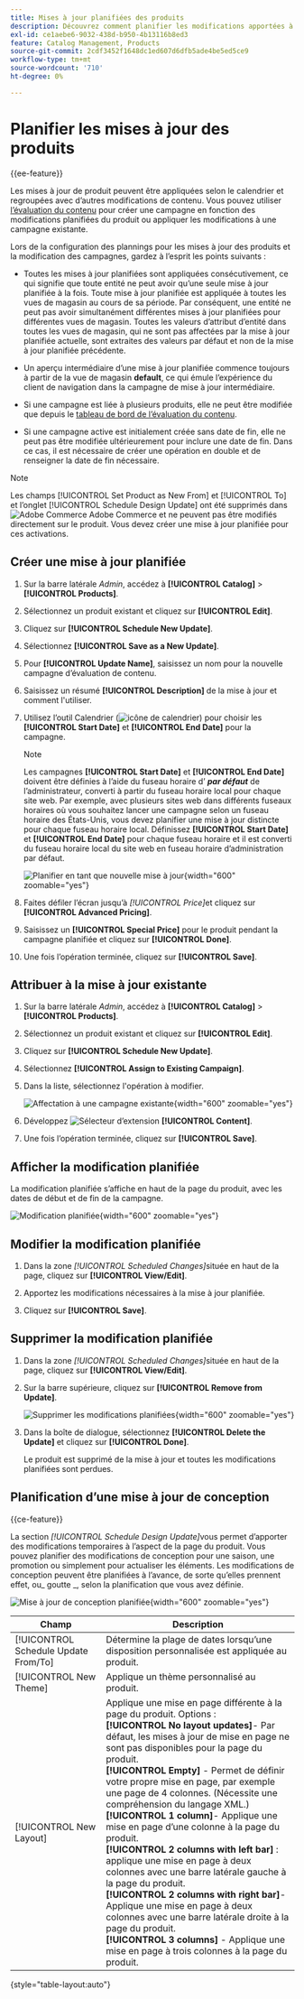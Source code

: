 ```yaml
---
title: Mises à jour planifiées des produits
description: Découvrez comment planifier les modifications apportées à vos listes de produits pour prendre en charge les campagnes et les programmes promotionnels.
exl-id: ce1aebe6-9032-438d-b950-4b13116b8ed3
feature: Catalog Management, Products
source-git-commit: 2cdf3452f1648dc1ed607d6dfb5ade4be5ed5ce9
workflow-type: tm+mt
source-wordcount: '710'
ht-degree: 0%

---
```


# Planifier les mises à jour des produits

{{ee-feature}}

Les mises à jour de produit peuvent être appliquées selon le calendrier et regroupées avec d’autres modifications de contenu. Vous pouvez utiliser [l’évaluation du contenu](../content-design/content-staging.md) pour créer une campagne en fonction des modifications planifiées du produit ou appliquer les modifications à une campagne existante.

Lors de la configuration des plannings pour les mises à jour des produits et la modification des campagnes, gardez à l’esprit les points suivants :

- Toutes les mises à jour planifiées sont appliquées consécutivement, ce qui signifie que toute entité ne peut avoir qu’une seule mise à jour planifiée à la fois. Toute mise à jour planifiée est appliquée à toutes les vues de magasin au cours de sa période. Par conséquent, une entité ne peut pas avoir simultanément différentes mises à jour planifiées pour différentes vues de magasin. Toutes les valeurs d’attribut d’entité dans toutes les vues de magasin, qui ne sont pas affectées par la mise à jour planifiée actuelle, sont extraites des valeurs par défaut et non de la mise à jour planifiée précédente.

- Un aperçu intermédiaire d’une mise à jour planifiée commence toujours à partir de la vue de magasin **default**, ce qui émule l’expérience du client de navigation dans la campagne de mise à jour intermédiaire.

- Si une campagne est liée à plusieurs produits, elle ne peut être modifiée que depuis le [tableau de bord de l’évaluation du contenu](../content-design/content-staging-dashboard.md).

- Si une campagne active est initialement créée sans date de fin, elle ne peut pas être modifiée ultérieurement pour inclure une date de fin. Dans ce cas, il est nécessaire de créer une opération en double et de renseigner la date de fin nécessaire.


>[!NOTE]
>
>Les champs [!UICONTROL Set Product as New From] et [!UICONTROL To] et l’onglet [!UICONTROL Schedule Design Update] ont été supprimés dans ![Adobe Commerce](../assets/adobe-logo.svg) Adobe Commerce et ne peuvent pas être modifiés directement sur le produit. Vous devez créer une mise à jour planifiée pour ces activations.

## Créer une mise à jour planifiée

1. Sur la barre latérale _Admin_, accédez à **[!UICONTROL Catalog]** > **[!UICONTROL Products]**.

1. Sélectionnez un produit existant et cliquez sur **[!UICONTROL Edit]**.

1. Cliquez sur **[!UICONTROL Schedule New Update]**.

1. Sélectionnez **[!UICONTROL Save as a New Update]**.

1. Pour **[!UICONTROL Update Name]**, saisissez un nom pour la nouvelle campagne d’évaluation de contenu.

1. Saisissez un résumé **[!UICONTROL Description]** de la mise à jour et comment l&#39;utiliser.

1. Utilisez l’outil Calendrier (![icône de calendrier](../assets/icon-calendar.png)) pour choisir les **[!UICONTROL Start Date]** et **[!UICONTROL End Date]** pour la campagne.

   >[!NOTE]
   >
   >Les campagnes **[!UICONTROL Start Date]** et **[!UICONTROL End Date]** doivent être définies à l’aide du fuseau horaire d’ **_par défaut_** de l’administrateur, converti à partir du fuseau horaire local pour chaque site web. Par exemple, avec plusieurs sites web dans différents fuseaux horaires où vous souhaitez lancer une campagne selon un fuseau horaire des États-Unis, vous devez planifier une mise à jour distincte pour chaque fuseau horaire local. Définissez **[!UICONTROL Start Date]** et **[!UICONTROL End Date]** pour chaque fuseau horaire et il est converti du fuseau horaire local du site web en fuseau horaire d’administration par défaut.

   ![Planifier en tant que nouvelle mise à jour](./assets/product-schedule-as-new.png){width="600" zoomable="yes"}

1. Faites défiler l’écran jusqu’à _[!UICONTROL Price]_&#x200B;et cliquez sur **[!UICONTROL Advanced Pricing]**.

1. Saisissez un **[!UICONTROL Special Price]** pour le produit pendant la campagne planifiée et cliquez sur **[!UICONTROL Done]**.

1. Une fois l’opération terminée, cliquez sur **[!UICONTROL Save]**.

## Attribuer à la mise à jour existante

1. Sur la barre latérale _Admin_, accédez à **[!UICONTROL Catalog]** > **[!UICONTROL Products]**.

1. Sélectionnez un produit existant et cliquez sur **[!UICONTROL Edit]**.

1. Cliquez sur **[!UICONTROL Schedule New Update]**.

1. Sélectionnez **[!UICONTROL Assign to Existing Campaign]**.

1. Dans la liste, sélectionnez l&#39;opération à modifier.

   ![Affectation à une campagne existante](./assets/scheduled-changes-assign-to-existing-campaign.png){width="600" zoomable="yes"}

1. Développez ![Sélecteur d’extension](../assets/icon-display-expand.png) **[!UICONTROL Content]**.

1. Une fois l’opération terminée, cliquez sur **[!UICONTROL Save]**.

## Afficher la modification planifiée

La modification planifiée s’affiche en haut de la page du produit, avec les dates de début et de fin de la campagne.

![Modification planifiée](./assets/view-product-scheduled-changes.png){width="600" zoomable="yes"}

## Modifier la modification planifiée

1. Dans la zone _[!UICONTROL Scheduled Changes]_&#x200B;située en haut de la page, cliquez sur **[!UICONTROL View/Edit]**.

1. Apportez les modifications nécessaires à la mise à jour planifiée.

1. Cliquez sur **[!UICONTROL Save]**.

## Supprimer la modification planifiée

1. Dans la zone _[!UICONTROL Scheduled Changes]_&#x200B;située en haut de la page, cliquez sur **[!UICONTROL View/Edit]**.

1. Sur la barre supérieure, cliquez sur **[!UICONTROL Remove from Update]**.

   ![Supprimer les modifications planifiées](./assets/remove-product-scheduled-changes.png){width="600" zoomable="yes"}

1. Dans la boîte de dialogue, sélectionnez **[!UICONTROL Delete the Update]** et cliquez sur **[!UICONTROL Done]**.

   Le produit est supprimé de la mise à jour et toutes les modifications planifiées sont perdues.

## Planification d’une mise à jour de conception

{{ce-feature}}

La section _[!UICONTROL Schedule Design Update]_&#x200B;vous permet d’apporter des modifications temporaires à l’aspect de la page du produit. Vous pouvez planifier des modifications de conception pour une saison, une promotion ou simplement pour actualiser les éléments. Les modifications de conception peuvent être planifiées à l’avance, de sorte qu’elles prennent effet, ou_ goutte _, selon la planification que vous avez définie.

![Mise à jour de conception planifiée](./assets/product-design-update-scheduled-ce.png){width="600" zoomable="yes"}


| Champ | Description |
|--- |--- |
| [!UICONTROL Schedule Update From/To] | Détermine la plage de dates lorsqu’une disposition personnalisée est appliquée au produit. |
| [!UICONTROL New Theme] | Applique un thème personnalisé au produit. |
| [!UICONTROL New Layout] | Applique une mise en page différente à la page du produit. Options : <br/>**[!UICONTROL No layout updates]**- Par défaut, les mises à jour de mise en page ne sont pas disponibles pour la page du produit.<br/>**[!UICONTROL Empty]** - Permet de définir votre propre mise en page, par exemple une page de 4 colonnes. (Nécessite une compréhension du langage XML.) <br/>**[!UICONTROL 1 column]**- Applique une mise en page d’une colonne à la page du produit.<br/>**[!UICONTROL 2 columns with left bar]** : applique une mise en page à deux colonnes avec une barre latérale gauche à la page du produit. <br/>**[!UICONTROL 2 columns with right bar]**- Applique une mise en page à deux colonnes avec une barre latérale droite à la page du produit.<br/>**[!UICONTROL 3 columns]** - Applique une mise en page à trois colonnes à la page du produit. |

{style="table-layout:auto"}
